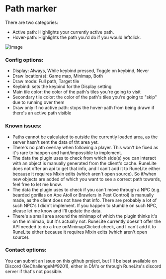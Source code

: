 # Path marker
There are two categories:
- Active path: Highlights your currently active path.
- Hover-path: Highlights the path you'd do if you would leftclick.  

![image](https://user-images.githubusercontent.com/52377234/183302759-365a8b06-7340-4c2b-8a9d-cf776cc1b7bf.png)  
### Config options:
- Display: Always, While keybind pressed, Toggle on keybind, Never
- Draw location(s): Game map, Minimap, Both
- Draw mode: Full path, Target tile
- Keybind: sets the keybind for the Display setting
- Main tile color: the color of the path's tiles you're going to visit
- Secondary tile color: the color of the path's tiles you're going to "skip" due to running over them
- Draw only if no active path: stops the hover-path from being drawn if there's an active path visible
### Known issues:
- Paths cannot be calculated to outside the currently loaded area, as the server hasn't sent the data of tht area yet.
- There's no path overlay when following a player. This won't be fixed as it's rare to happen and hard/impossible to implement.
- The data the plugin uses to check from which side(s) you can interact with an object is manually generated from the client's cache. RuneLite does not offer an api to get that info, and I can't add it to RuneLite either because it requires Mixin edits (which aren't open source). So if/when new objects are added of which you want to see a correct path towards, feel free to let me know.
- The data the plugin uses to check if you can't move through a NPC (e.g. bearded gorillas on Ape Atoll or Brawlers in Pest Control) is manually made, as the client does not have that info. There are probably a lot of such NPC's I didn't implement. If you happen to stumble on such NPC, please let me know and I'll update the data.
- There's a small area around the minimap of which the plugin thinks it's on the minimap, but it's actually not. RuneLite currently doesn't offer the API needed to do a true onMinimapClicked check, and I can't add it to RuneLite either because it requires Mixin edits (which aren't open source).
### Contact options:
You can submit an Issue on this github project, but I'll be best available on Discord (GeChallengeM#9201), either in DM's or through RuneLite's discord server if that's not possible.
